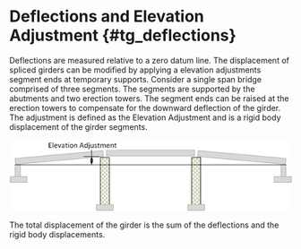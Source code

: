 Deflections and Elevation Adjustment {#tg_deflections}
======================================
Deflections are measured relative to a zero datum line. The displacement of spliced girders can be modified by applying a elevation adjustments segment ends at temporary supports. Consider a single span bridge comprised of three segments. The segments are supported by the abutments and two erection towers. The segment ends can be raised at the erection towers to compensate for the downward deflection of the girder. The adjustment is defined as the Elevation Adjustment and is a rigid body displacement of the girder segments.

![](ElevationAdjustment.png)

The total displacement of the girder is the sum of the deflections and the rigid body displacements.
